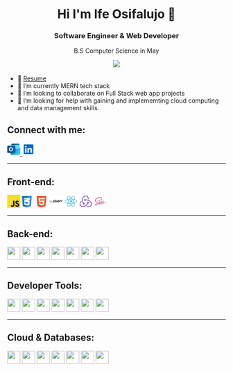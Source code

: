 <h1 align="center"> Hi I'm Ife Osifalujo 👋</h1>

<h3 align="center">Software Engineer & Web Developer</h3>
<p align="center">B.S Computer Science in May</p>

<p align="center"><a href="https://u8views.com/github/osifalujoi1"><img src="https://u8views.com/api/v1/github/profiles/122557631/views/total-count.svg"></a></p>


- 📄 [Resume](https://ifeosifalujoresume.tiiny.site/)
- 🌱 I’m currently MERN tech stack
- 👯 I’m looking to collaborate on Full Stack web app projects
- 🤔 I’m looking for help with gaining and implememting cloud computing and data management skills.

## Connect with me:

<a href="mailto:osifalujoifeoluwa@gmail.com" target="_blank">
  <img src="https://github.com/osifalujoi1/osifalujoi1/blob/main/ms-outlook-svgrepo-com.svg" width="30" height="30">
</a>
<a href="https://www.linkedin.com/in/ife-osifalujo/" target="_blank">
  <img src="https://github.com/osifalujoi1/osifalujoi1/blob/main/linkedin-svgrepo-com.svg" width="30" height="30">
</a>

---

## Front-end:
<img src="https://github.com/osifalujoi1/osifalujoi1/blob/main/icons/javascript-svgrepo-com.svg" width="30" height="30"><img src="https://github.com/osifalujoi1/osifalujoi1/blob/main/icons/css-3-svgrepo-com.svg" width="30" height="30">
<img src="https://github.com/osifalujoi1/osifalujoi1/blob/main/icons/html-5-svgrepo-com.svg" width="30" height="30">
<img src="https://github.com/osifalujoi1/osifalujoi1/blob/main/icons/jquery-1-logo-svgrepo-com.svg" width="30" height="30">
<img src="https://github.com/osifalujoi1/osifalujoi1/blob/main/icons/react-svgrepo-com.svg" width="30" height="30">
<img src="https://github.com/osifalujoi1/osifalujoi1/blob/main/icons/redux-svgrepo-com.svg" width="30" height="30">
<img src="https://github.com/osifalujoi1/osifalujoi1/blob/main/icons/sass-svgrepo-com.svg" width="30" height="30">

---

## Back-end:
<img src="" width="30" height="30">
<img src="" width="30" height="30">
<img src="" width="30" height="30">
<img src="" width="30" height="30">
<img src="" width="30" height="30">
<img src="" width="30" height="30">
<img src="" width="30" height="30">

---

## Developer Tools:
<img src="" width="30" height="30">
<img src="" width="30" height="30">
<img src="" width="30" height="30">
<img src="" width="30" height="30">
<img src="" width="30" height="30">
<img src="" width="30" height="30">
<img src="" width="30" height="30">

---

## Cloud & Databases:
<img src="" width="30" height="30">
<img src="" width="30" height="30">
<img src="" width="30" height="30">
<img src="" width="30" height="30">
<img src="" width="30" height="30">
<img src="" width="30" height="30">
<img src="" width="30" height="30">

